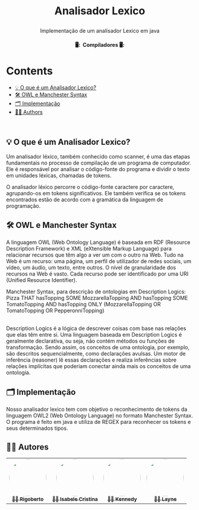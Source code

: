 <h1 align="center">

Analisador Lexico

</h1>

<p align="center">
  Implementação de um analisador Lexico em java
</p>

<h4 align="center">
	🖥️:&nbsp; Compiladores 🖥️: </br>
</h4>


Contents
=================
<!--ts-->
   * [💡 O que é um Analisador Lexico?](#question)
   * [🛠 OWL e Manchester Syntax](#OWL)
   * [🗂  Implementação ](#implementation)
   * [👨‍💻 Authors](#authors)
<!--te-->
</br>
<h2 id="question">💡 O que é um Analisador Lexico?</h2>
Um analisador léxico, também conhecido como scanner, é uma das etapas fundamentais no processo de
compilação de um programa de computador. Ele é responsável por analisar o código-fonte do programa e 
dividir o texto em unidades léxicas, chamadas de tokens.

O analisador léxico percorre o código-fonte caractere por caractere, agrupando-os em tokens significativos.
Ele também verifica se os tokens encontrados estão de acordo com a gramática da linguagem de programação.
</br> 

<h2 id="OWL">🛠 OWL e Manchester Syntax</h2>
A linguagem OWL (Web Ontology Language) é baseada em RDF (Resource Description
Framework) e XML (eXtensible Markup Language) para relacionar recursos que têm algo a ver um com o outro
na Web. Tudo na Web é um recurso: uma página, um perfil de utilizador de redes sociais, um vídeo, um áudio,
um texto, entre outros. O nível de granularidade dos recursos na Web é vasto. Cada recurso pode ser
identificado por uma URI (Unified Resource Identifier).

</br>

Manchester Syntax, para descrição de ontologias em Description Logics:
</br>
Pizza THAT
hasTopping SOME MozzarellaTopping AND
hasTopping SOME TomatoTopping AND
hasTopping ONLY (MozzarellaTopping OR
TomatoTopping OR
PepperonniTopping)

</br>
Description Logics é a lógica de descrever coisas com base nas relações que elas têm entre si. Uma linguagem
baseada em Description Logics é geralmente declarativa, ou seja, não contém métodos ou funções de
transformação. Sendo assim, os conceitos de uma ontologia, por exemplo, são descritos sequencialmente, como
declarações avulsas. Um motor de inferência (reasoner) lê essas declarações e realiza inferências sobre
relações implícitas que poderiam conectar ainda mais os conceitos de uma ontologia. 


<h2 id="implementation">🗂 Implementação</h2>
Nosso analisador lexico tem com objetivo o reconhecimento de tokens da linguagem OWL2 (Web Ontology
Language) no formato Manchester Syntax. O programa é feito em java e utiliza de REGEX para reconhecer os tokens e seus determinados tipos.


</br>

<h2 id="authors">👨‍💻 Autores</h2>

<table>
  <tr>
	<td align="center">
	      <a href="https://github.com/Rigobertto">
		<img style="border-radius: 50%;" src="https://avatars.githubusercontent.com/u/54067766?v=4" width="100px;" alt=""/>
		<br /><sub><b>👩‍💻 Rigoberto</b></sub>
	      </a>
	</td>
    <td align="center">
      <a href="https://github.com/isabeleLima">
        <img style="border-radius: 50%;" src="https://avatars.githubusercontent.com/u/58983203?v=4" width="100px;" alt=""/>
        <br /><sub><b>👩‍💻 Isabele Cristina</b></sub>
      </a>
    </td>
	<td align="center">
	      <a href="https://github.com/KennedyEduRG">
		<img style="border-radius: 50%;" src="https://avatars.githubusercontent.com/u/112023497?v=4" width="100px;" alt=""/>
		<br /><sub><b>👩‍💻 Kennedy</b></sub>
	      </a>
	    </td>
	<td align="center">
      <a href="https://github.com/pslayne">
        <img style="border-radius: 50%;" src="https://avatars.githubusercontent.com/u/58180438?v=4" width="100px;" alt=""/>
        <br /><sub><b>👩‍💻 Layne</b></sub>
      </a>
    </td>
  </tr>
</table>
